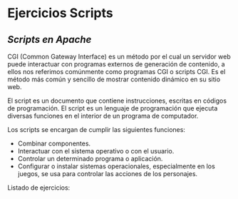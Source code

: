 # Ejercicios Scripts
## _Scripts en Apache_


CGI (Common Gateway Interface) es un método por el cual un servidor web puede interactuar con programas externos de generación de contenido, a ellos nos referimos comúnmente como programas CGI o scripts CGI. Es el método más común y sencillo de mostrar contenido dinámico en su sitio web.

El script es un documento que contiene instrucciones, escritas en códigos de programación. El script es un lenguaje de programación que ejecuta diversas funciones en el interior de un programa de computador.

Los scripts se encargan de cumplir las siguientes funciones:
- Combinar componentes.
- Interactuar con el sistema operativo o con el usuario.
- Controlar un determinado programa o aplicación.
- Configurar o instalar sistemas operacionales, especialmente en los juegos, se usa para controlar las acciones de los personajes.

Listado de ejercicios:
